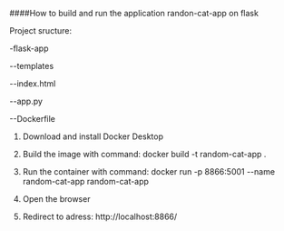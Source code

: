 ####How to build and run the application randon-cat-app on flask


Project sructure:

-flask-app

 --templates
 
   --index.html
   
 --app.py
 
 --Dockerfile

1. Download and install Docker Desktop

2. Build the image with command:
    docker build -t random-cat-app .

3. Run the container with command:
   docker run -p 8866:5001 --name random-cat-app random-cat-app

4. Open the browser

5. Redirect to adress: http://localhost:8866/
